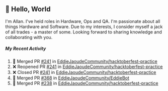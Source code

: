 ## :wave: Hello, World

I'm Allan. I've held roles in Hardware, Ops and QA. I'm passionate about all things Hardware and Software. Due to my interests, I consider myself a jack of all trades - a master of some. Looking forward to sharing knowledge and collaborating with you.

##### My Recent Activity
<!--START_SECTION:activity-->
1. 🎉 Merged PR [#241](https://github.com/EddieJaoudeCommunity/hacktoberfest-practice/pull/241) in [EddieJaoudeCommunity/hacktoberfest-practice](https://github.com/EddieJaoudeCommunity/hacktoberfest-practice)
2. ❌ Reopened PR [#241](https://github.com/EddieJaoudeCommunity/hacktoberfest-practice/pull/241) in [EddieJaoudeCommunity/hacktoberfest-practice](https://github.com/EddieJaoudeCommunity/hacktoberfest-practice)
3. ❌ Closed PR [#241](https://github.com/EddieJaoudeCommunity/hacktoberfest-practice/pull/241) in [EddieJaoudeCommunity/hacktoberfest-practice](https://github.com/EddieJaoudeCommunity/hacktoberfest-practice)
4. 🎉 Merged PR [#368](https://github.com/EddieJaoudeCommunity/EddieBot/pull/368) in [EddieJaoudeCommunity/EddieBot](https://github.com/EddieJaoudeCommunity/EddieBot)
5. 🎉 Merged PR [#238](https://github.com/EddieJaoudeCommunity/hacktoberfest-practice/pull/238) in [EddieJaoudeCommunity/hacktoberfest-practice](https://github.com/EddieJaoudeCommunity/hacktoberfest-practice)
<!--END_SECTION:activity-->

<!--
**AllanRegush/AllanRegush** is a ✨ _special_ ✨ repository because its `README.md` (this file) appears on your GitHub profile.

Here are some ideas to get you started:

- 🔭 I’m currently working on ...
- 🌱 I’m currently learning ...
- 👯 I’m looking to collaborate on ...
- 🤔 I’m looking for help with ...
- 💬 Ask me about ...
- 📫 How to reach me: ...
- 😄 Pronouns: ...
- ⚡ Fun fact: ...
-->
